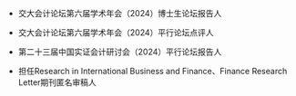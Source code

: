 
- 交大会计论坛第六届学术年会（2024）博士生论坛报告人

- 交大会计论坛第六届学术年会（2024）平行论坛点评人

- 第二十三届中国实证会计研讨会（2024）平行论坛报告人

- 担任Research in International Business and Finance、Finance Research Letter期刊匿名审稿人
